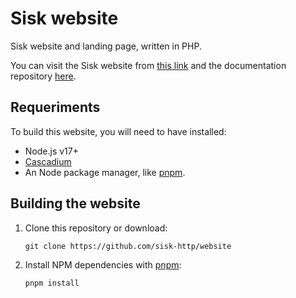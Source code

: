 ﻿# Sisk website

Sisk website and landing page, written in PHP.

You can visit the Sisk website from [this link](https://sisk.proj.pw/) and the documentation repository [here](https://github.com/sisk-http/docs-v2).

## Requeriments

To build this website, you will need to have installed:

- Node.js v17+
- [Cascadium](https://github.com/CypherPotato/cascadium)
- An Node package manager, like [pnpm](https://pnpm.io/pt/).

## Building the website

1. Clone this repository or download:

    ```
    git clone https://github.com/sisk-http/website
    ```

2. Install NPM dependencies with [pnpm](https://pnpm.io/pt/):

    ```
    pnpm install
    ```